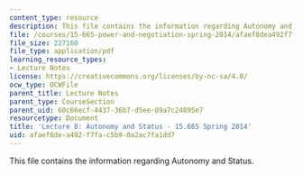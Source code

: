 ```yaml
---
content_type: resource
description: This file contains the information regarding Autonomy and Status.
file: /courses/15-665-power-and-negotiation-spring-2014/afaef8dea492f7fac5b90a2ac7fa1dd7_MIT15_665S14_Class_8_Lect.pdf
file_size: 227160
file_type: application/pdf
learning_resource_types:
- Lecture Notes
license: https://creativecommons.org/licenses/by-nc-sa/4.0/
ocw_type: OCWFile
parent_title: Lecture Notes
parent_type: CourseSection
parent_uid: 60c66ecf-4437-36b7-d5ee-89a7c24895e7
resourcetype: Document
title: 'Lecture 8: Autonomy and Status - 15.665 Spring 2014'
uid: afaef8de-a492-f7fa-c5b9-0a2ac7fa1dd7
---
```

This file contains the information regarding Autonomy and Status.